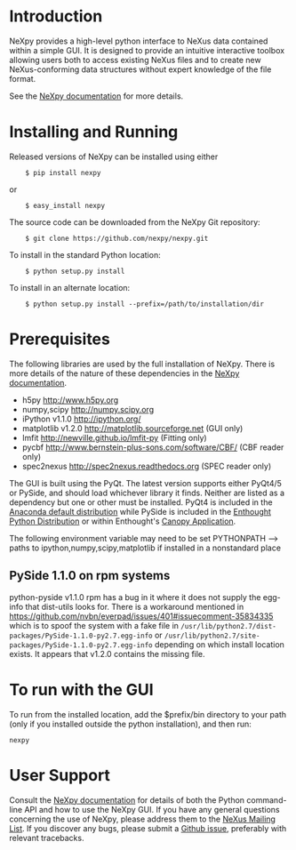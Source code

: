 Introduction
============
NeXpy provides a high-level python interface to NeXus data contained within a 
simple GUI. It is designed to provide an intuitive interactive toolbox allowing 
users both to access existing NeXus files and to create new NeXus-conforming 
data structures without expert knowledge of the file format.

See the [NeXpy documentation](http://nexpy.github.io/nexpy) for more details.

Installing and Running
======================
Released versions of NeXpy can be installed using either

```
    $ pip install nexpy
```

or

```
    $ easy_install nexpy 
```

The source code can be downloaded from the NeXpy Git repository:

```
    $ git clone https://github.com/nexpy/nexpy.git
```

To install in the standard Python location:

```
    $ python setup.py install
```

To install in an alternate location:

```
    $ python setup.py install --prefix=/path/to/installation/dir
```

Prerequisites
=============
The following libraries are used by the full installation of NeXpy. There is 
more details of the nature of these dependencies in the 
[NeXpy documentation](http://nexpy.github.io/nexpy).

* h5py                 http://www.h5py.org
* numpy,scipy          http://numpy.scipy.org
* iPython v1.1.0       http://ipython.org/
* matplotlib v1.2.0    http://matplotlib.sourceforge.net    (GUI only)
* lmfit                http://newville.github.io/lmfit-py (Fitting only)
* pycbf                http://www.bernstein-plus-sons.com/software/CBF/ (CBF reader only)
* spec2nexus           http://spec2nexus.readthedocs.org (SPEC reader only)

The GUI is built using the PyQt. The latest version supports either 
PyQt4/5 or PySide, and should load whichever library it finds. Neither are 
listed as a dependency but one or other must be installed. PyQt4 is included
in the 
[Anaconda default distribution](https://store.continuum.io/cshop/anaconda/) 
while PySide is included in the 
[Enthought Python Distribution](http://www.enthought.com>) or within Enthought's 
[Canopy Application](https://www.enthought.com/products/canopy/>).

The following environment variable may need to be set
PYTHONPATH --> paths to ipython,numpy,scipy,matplotlib if installed in a 
nonstandard place

PySide 1.1.0 on rpm systems
---------------------------

python-pyside v1.1.0 rpm has a bug in it where it does not supply the egg-info
that dist-utils looks for. There is a workaround mentioned in
https://github.com/nvbn/everpad/issues/401#issuecomment-35834335 which is to
spoof the system with a fake file in
`/usr/lib/python2.7/dist-packages/PySide-1.1.0-py2.7.egg-info`
or
`/usr/lib/python2.7/site-packages/PySide-1.1.0-py2.7.egg-info`
depending on which install location exists. It appears that v1.2.0 contains
the missing file.

To run with the GUI
===================

To run from the installed location, add the $prefix/bin directory to your path
(only if you installed outside the python installation), and then run:

```
nexpy
```

User Support
============
Consult the [NeXpy documentation](http://nexpy.github.io/nexpy) for details 
of both the Python command-line API and how to use the NeXpy GUI. If you have 
any general questions concerning the use of NeXpy, please address 
them to the 
[NeXus Mailing List](http://download.nexusformat.org/doc/html/mailinglist.html). 
If you discover any bugs, please submit a 
[Github issue](https://github.com/nexpy/nexpy/issues), preferably with relevant 
tracebacks.
